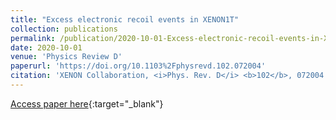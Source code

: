 ```yaml
---
title: "Excess electronic recoil events in XENON1T"
collection: publications
permalink: /publication/2020-10-01-Excess-electronic-recoil-events-in-XENON1T
date: 2020-10-01
venue: 'Physics Review D'
paperurl: 'https://doi.org/10.1103%2Fphysrevd.102.072004'
citation: 'XENON Collaboration, <i>Phys. Rev. D</i> <b>102</b>, 072004 (2020)'
---
```

[Access paper here](https://doi.org/10.1103%2Fphysrevd.102.072004){:target="_blank"}
